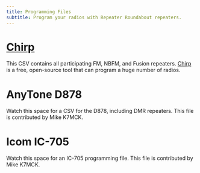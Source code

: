 ```yaml
---
title: Programming Files
subtitle: Program your radios with Repeater Roundabout repeaters.
---
```


# [Chirp](https://raw.githubusercontent.com/QCaudron/repeater_roundabout/main/assets/rr_frequencies.csv)

This CSV contains all participating FM, NBFM, and Fusion repeaters. [Chirp](https://chirp.danplanet.com/projects/chirp/wiki/Home) is a free, open-source tool that can program a huge number of radios.


# AnyTone D878

Watch this space for a CSV for the D878, including DMR repeaters. This file is contributed by Mike K7MCK.


# Icom IC-705

Watch this space for an IC-705 programming file. This file is contributed by Mike K7MCK.